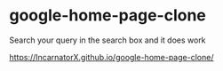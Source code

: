 # google-home-page-clone
Search your query in the search box and it does work

https://IncarnatorX.github.io/google-home-page-clone/
